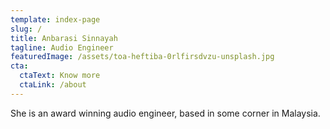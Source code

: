 ```yaml
---
template: index-page
slug: /
title: Anbarasi Sinnayah
tagline: Audio Engineer
featuredImage: /assets/toa-heftiba-0rlfirsdvzu-unsplash.jpg
cta:
  ctaText: Know more
  ctaLink: /about
---
```


She is an award winning audio engineer, based in some corner in Malaysia.
